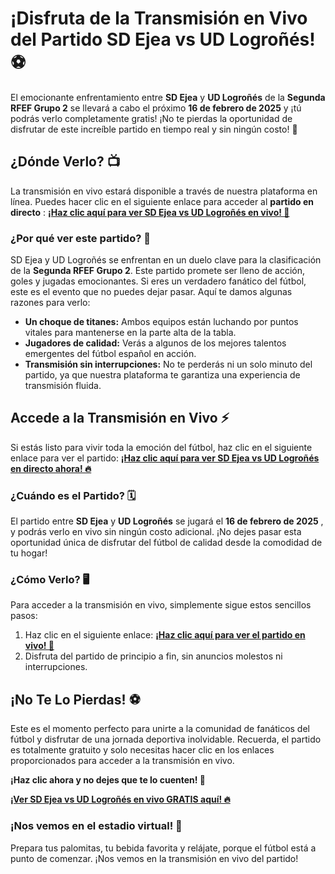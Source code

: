 # ¡Disfruta de la Transmisión en Vivo del Partido SD Ejea vs UD Logroñés! ⚽

El emocionante enfrentamiento entre **SD Ejea** y **UD Logroñés** de la **Segunda RFEF Grupo 2** se llevará a cabo el próximo **16 de febrero de 2025** y ¡tú podrás verlo completamente gratis! ¡No te pierdas la oportunidad de disfrutar de este increíble partido en tiempo real y sin ningún costo! 🎉

## ¿Dónde Verlo? 📺

La transmisión en vivo estará disponible a través de nuestra plataforma en línea. Puedes hacer clic en el siguiente enlace para acceder al **partido en directo** : [**¡Haz clic aquí para ver SD Ejea vs UD Logroñés en vivo! 🚀**](https://tinyurl.com/livestreamfreeo?st=SD+Ejea+vs+UD+Logro%C3%B1%C3%A9s&si=ghc)

### ¿Por qué ver este partido? 🤔

SD Ejea y UD Logroñés se enfrentan en un duelo clave para la clasificación de la **Segunda RFEF Grupo 2**. Este partido promete ser lleno de acción, goles y jugadas emocionantes. Si eres un verdadero fanático del fútbol, este es el evento que no puedes dejar pasar. Aquí te damos algunas razones para verlo:

- **Un choque de titanes:** Ambos equipos están luchando por puntos vitales para mantenerse en la parte alta de la tabla.
- **Jugadores de calidad:** Verás a algunos de los mejores talentos emergentes del fútbol español en acción.
- **Transmisión sin interrupciones:** No te perderás ni un solo minuto del partido, ya que nuestra plataforma te garantiza una experiencia de transmisión fluida.

## Accede a la Transmisión en Vivo ⚡

Si estás listo para vivir toda la emoción del fútbol, haz clic en el siguiente enlace para ver el partido: [**¡Haz clic aquí para ver SD Ejea vs UD Logroñés en directo ahora! 🔥**](https://tinyurl.com/livestreamfreeo?st=SD+Ejea+vs+UD+Logro%C3%B1%C3%A9s&si=ghc)

### ¿Cuándo es el Partido? 🗓️

El partido entre **SD Ejea** y **UD Logroñés** se jugará el **16 de febrero de 2025** , y podrás verlo en vivo sin ningún costo adicional. ¡No dejes pasar esta oportunidad única de disfrutar del fútbol de calidad desde la comodidad de tu hogar!

### ¿Cómo Verlo? 🖥️

Para acceder a la transmisión en vivo, simplemente sigue estos sencillos pasos:

1. Haz clic en el siguiente enlace: [**¡Haz clic aquí para ver el partido en vivo! 🎥**](https://tinyurl.com/livestreamfreeo?st=SD+Ejea+vs+UD+Logro%C3%B1%C3%A9s&si=ghc)
2. Disfruta del partido de principio a fin, sin anuncios molestos ni interrupciones.

## ¡No Te Lo Pierdas! ⚽

Este es el momento perfecto para unirte a la comunidad de fanáticos del fútbol y disfrutar de una jornada deportiva inolvidable. Recuerda, el partido es totalmente gratuito y solo necesitas hacer clic en los enlaces proporcionados para acceder a la transmisión en vivo.

**¡Haz clic ahora y no dejes que te lo cuenten! 🎉**

[**¡Ver SD Ejea vs UD Logroñés en vivo GRATIS aquí! 🔥**](https://tinyurl.com/livestreamfreeo?st=SD+Ejea+vs+UD+Logro%C3%B1%C3%A9s&si=ghc)

### ¡Nos vemos en el estadio virtual! 👋

Prepara tus palomitas, tu bebida favorita y relájate, porque el fútbol está a punto de comenzar. ¡Nos vemos en la transmisión en vivo del partido!
